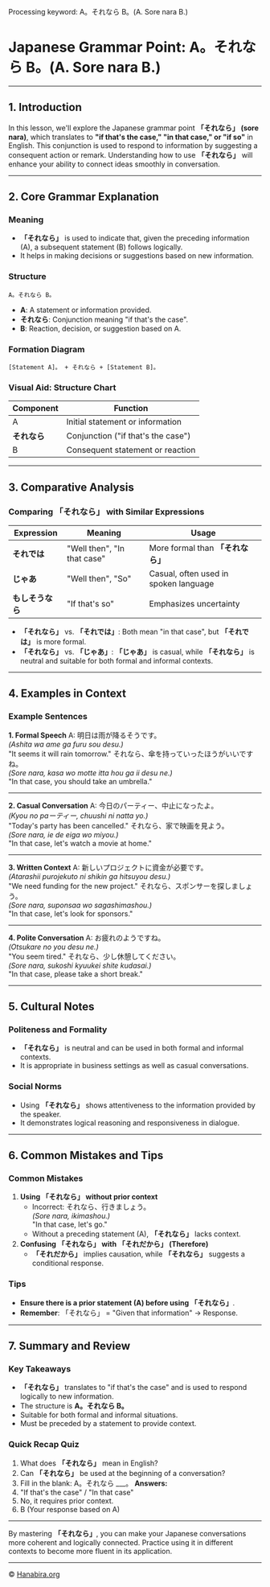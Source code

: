 Processing keyword: A。それなら B。(A. Sore nara B.)
# Japanese Grammar Point: A。それなら B。(A. Sore nara B.)

---
## 1. Introduction
In this lesson, we'll explore the Japanese grammar point **「それなら」 (sore nara)**, which translates to **"if that's the case," "in that case," or "if so"** in English. This conjunction is used to respond to information by suggesting a consequent action or remark. Understanding how to use **「それなら」** will enhance your ability to connect ideas smoothly in conversation.

---
## 2. Core Grammar Explanation
### Meaning
- **「それなら」** is used to indicate that, given the preceding information (A), a subsequent statement (B) follows logically.
- It helps in making decisions or suggestions based on new information.
### Structure
```
A。それなら B。
```
- **A**: A statement or information provided.
- **それなら**: Conjunction meaning "if that's the case".
- **B**: Reaction, decision, or suggestion based on A.
### Formation Diagram
```plaintext
[Statement A]。 + それなら + [Statement B]。
```
### Visual Aid: Structure Chart
| **Component**    | **Function**                              |
|------------------|-------------------------------------------|
| A                | Initial statement or information          |
| **それなら**      | Conjunction ("if that's the case")        |
| B                | Consequent statement or reaction          |
---
## 3. Comparative Analysis
### Comparing 「それなら」 with Similar Expressions
| Expression         | Meaning                   | Usage                                    |
|--------------------|---------------------------|------------------------------------------|
| **それでは**       | "Well then", "In that case" | More formal than **「それなら」**          |
| **じゃあ**         | "Well then", "So"          | Casual, often used in spoken language    |
| **もしそうなら**   | "If that's so"             | Emphasizes uncertainty                    |
- **「それなら」** vs. **「それでは」**: Both mean "in that case", but **「それでは」** is more formal.
- **「それなら」** vs. **「じゃあ」**: **「じゃあ」** is casual, while **「それなら」** is neutral and suitable for both formal and informal contexts.
---
## 4. Examples in Context
### Example Sentences
**1. Formal Speech**
A: 明日は雨が降るそうです。  
*(Ashita wa ame ga furu sou desu.)*  
"It seems it will rain tomorrow."
それなら、傘を持っていったほうがいいですね。  
*(Sore nara, kasa wo motte itta hou ga ii desu ne.)*  
"In that case, you should take an umbrella."

---
**2. Casual Conversation**
A: 今日のパーティー、中止になったよ。  
*(Kyou no paーティー, chuushi ni natta yo.)*  
"Today's party has been cancelled."
それなら、家で映画を見よう。  
*(Sore nara, ie de eiga wo miyou.)*  
"In that case, let's watch a movie at home."

---
**3. Written Context**
A: 新しいプロジェクトに資金が必要です。  
*(Atarashii purojekuto ni shikin ga hitsuyou desu.)*  
"We need funding for the new project."
それなら、スポンサーを探しましょう。  
*(Sore nara, suponsaa wo sagashimashou.)*  
"In that case, let's look for sponsors."

---
**4. Polite Conversation**
A: お疲れのようですね。  
*(Otsukare no you desu ne.)*  
"You seem tired."
それなら、少し休憩してください。  
*(Sore nara, sukoshi kyuukei shite kudasai.)*  
"In that case, please take a short break."

---
## 5. Cultural Notes
### Politeness and Formality
- **「それなら」** is neutral and can be used in both formal and informal contexts.
- It is appropriate in business settings as well as casual conversations.
### Social Norms
- Using **「それなら」** shows attentiveness to the information provided by the speaker.
- It demonstrates logical reasoning and responsiveness in dialogue.

---
## 6. Common Mistakes and Tips
### Common Mistakes
1. **Using 「それなら」 without prior context**
   - Incorrect: それなら、行きましょう。  
     *(Sore nara, ikimashou.)*  
     "In that case, let's go."
   - Without a preceding statement (A), **「それなら」** lacks context.
2. **Confusing 「それなら」 with 「それだから」 (Therefore)**
   - **「それだから」** implies causation, while **「それなら」** suggests a conditional response.
### Tips
- **Ensure there is a prior statement (A) before using 「それなら」**.
- **Remember**: 「それなら」 = "Given that information" → Response.

---
## 7. Summary and Review
### Key Takeaways
- **「それなら」** translates to "if that's the case" and is used to respond logically to new information.
- The structure is **A。それなら B。**
- Suitable for both formal and informal situations.
- Must be preceded by a statement to provide context.
### Quick Recap Quiz
1. What does **「それなら」** mean in English?
2. Can **「それなら」** be used at the beginning of a conversation?
3. Fill in the blank: A。それなら ___。
**Answers:**
1. "If that's the case" / "In that case"
2. No, it requires prior context.
3. B (Your response based on A)
---
By mastering **「それなら」**, you can make your Japanese conversations more coherent and logically connected. Practice using it in different contexts to become more fluent in its application.


---

© [Hanabira.org](https://hanabira.org)
